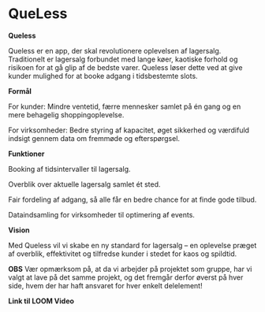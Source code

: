# QueLess
**Queless**

Queless er en app, der skal revolutionere oplevelsen af lagersalg. Traditionelt er lagersalg forbundet med lange køer, kaotiske forhold og risikoen for at gå glip af de bedste varer. Queless løser dette ved at give kunder mulighed for at booke adgang i tidsbestemte slots.


**Formål**

For kunder: Mindre ventetid, færre mennesker samlet på én gang og en mere behagelig shoppingoplevelse.

For virksomheder: Bedre styring af kapacitet, øget sikkerhed og værdifuld indsigt gennem data om fremmøde og efterspørgsel.


**Funktioner**

Booking af tidsintervaller til lagersalg.

Overblik over aktuelle lagersalg samlet ét sted.

Fair fordeling af adgang, så alle får en bedre chance for at finde gode tilbud.

Dataindsamling for virksomheder til optimering af events.


**Vision**

Med Queless vil vi skabe en ny standard for lagersalg – en oplevelse præget af overblik, effektivitet og tilfredse kunder i stedet for kaos og spildtid.


**OBS**
Vær opmærksom på, at da vi arbejder på projektet som gruppe, har vi valgt at lave på det samme projekt, og det fremgår derfor øverst på hver side, hvem der har haft ansvaret for hver enkelt delelement!

**Link til LOOM Video**


